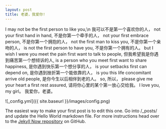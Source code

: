 ```yaml
---
layout: post
title: 老婆，我爱你!
---
```


I may not be the first person to like you,\n
我可以不是第一个喜欢你的人，
not your first hand in hand,
不是你第一个牵手的人，
not your first embrace person,
不是你第一个拥抱的人，
not the first man to kiss you,
不是你第一个亲吻的人，
is not the first person to have you,
不是你第一个拥有的人。
but I wish I were you meet the pain first want to talk to people,
但我希望我是你遇到痛苦第一个想倾诉的人,
is a person who you meet first want to share happiness,
是你遇到快乐第一个想分享的人，
is your setbacks first can depend on,
是你遇到挫折第一个能依靠的人，
is you this life concomitant arrive old people,
是你今生以后相伴到老的人。
so,
所以，
please give me your heart a first rest assured,
请将你心里的某个第一放心交给我。
I love you, my girl。
我爱你，老婆。

![_config.yml]({{ site.baseurl }}/images/config.png)

The easiest way to make your first post is to edit this one. Go into /_posts/ and update the Hello World markdown file. For more instructions head over to the [Jekyll Now repository](https://github.com/barryclark/jekyll-now) on GitHub.

